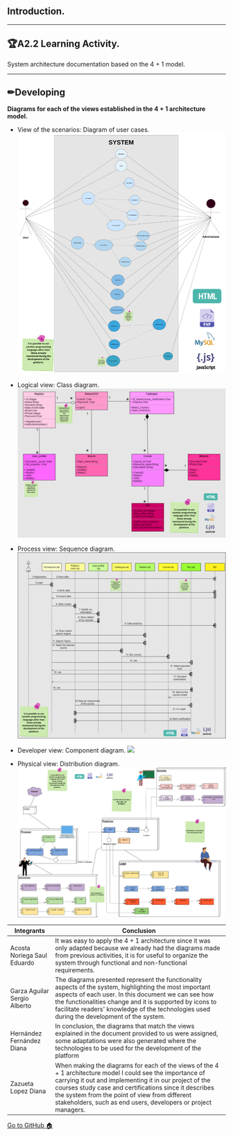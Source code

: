 ## Introduction.
-----
## 🏆A2.2  Learning Activity.
System architecture documentation based on the 4 + 1 model.

----

## ✏Developing

**Diagrams for each of the views established in the 4 + 1 architecture model.**

- View of the scenarios: Diagram of user cases.
![](Images/diagramacasos.png)

- Logical view: Class diagram.
![](Images/diagramaclass.png)

- Process view: Sequence diagram.
![](Images/diagramasecu.png)

- Developer view: Component diagram.
![](Images/diagramacomp)

- Physical view: Distribution diagram.
![](Images/diagramaDistri.png)


| **Integrants** | **Conclusion**|
| --- | ---  | 
|Acosta Noriega Saul Eduardo|It was easy to apply the 4 + 1 architecture since it was only adapted because we already had the diagrams made from previous activities, it is for useful to organize the system through functional and non-functional requirements.
|Garza Aguilar Sergio Alberto|The diagrams presented represent the functionality aspects of the system, highlighting the most important aspects of each user. In this document we can see how the functionalities change and it is supported by icons to facilitate readers' knowledge of the technologies used during the development of the system.
|Hernández Fernández Diana|In conclusion, the diagrams that match the views explained in the document provided to us were assigned, some adaptations were also generated where the technologies to be used for the development of the platform
|Zazueta Lopez Diana| When making the diagrams for each of the views of the 4 + 1 architecture model I could see the importance of carrying it out and implementing it in our project of the courses study case and certifications since it describes the system from the point of view from different stakeholders, such as end users, developers or project managers.|


[Go to GitHub 🏠](phttps://github.com/DianaHFer/Analisis-avanzado-de-software)